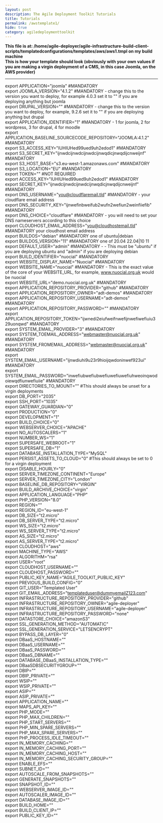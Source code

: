 ```yaml
---
layout: post
description: The Agile Deployment Toolkit Tutorials
title: Tutorials
permalink: /awstemplate1/
hide: true
category: agiledeploymenttoolkit
---
```


**This file is at: /home/agile-deployer/agile-infrastructure-build-client-scripts/templatedconfigurations/templates/aws/aws1.tmpl on my build machine**  
**This is how your template should look (obviously with your own values if you are making a virgin deployment of a CMS, in this case Joomla, on the AWS provider)**   

-----------------------

export APPLICATION="joomla" #MANDATORY  
export JOOMLA_VERSION="4.1.2" #MANDATORY - change this to the version you want to deploy, for example 4.0.3 set it to "" if you are deploying anything but joomla  
export DRUPAL_VERSION=""  #MANDATORY - change this to the version you want to deploy, for example, 9.2.6 set it to "" if you are deploying anything but drupal  
export APPLICATION_IDENTIFIER="1" #MANDATORY - 1 for joomla, 2 for wordpress, 3 for drupal, 4 for moodle  
export APPLICATION_BASELINE_SOURCECODE_REPOSITORY="JOOMLA:4.1.2" #MANDATORY  
export S3_ACCESS_KEY="IUHIUHed99ued9uh2edod1"  #MANDATORY  
export S3_SECRET_KEY="ijnwdcijnwdcijnwdcijnwqdicjnwqdijcnweijnf"  #MANDATORY  
export S3_HOST_BASE="s3.eu-west-1.amazonaws.com" #MANDATORY  
export S3_LOCATION="EU" #MANDATORY  
export TOKEN="" #NOT REQUIRED  
export ACCESS_KEY="IUHIUHed99ued9uh2edod1"   #MANDATORY  
export SECRET_KEY="ijnwdcijnwdcijnwdcijnwqdicjnwqdijcnweijnf"   #MANDATORY  
export DNS_USERNAME="you@cloudflaremail.tld"  #MANDATORY - your cloudflare email address  
export DNS_SECURITY_KEY="ijnwefinbweifub2wufn2wefiun2weinfiiefib"   #MANDATORY  
export DNS_CHOICE="cloudflare" #MANDATORY - you will need to set your DNS nameservers according to this choice  
export CLOUDHOST_EMAIL_ADDRESS="you@cloudhostemail.tld" #MANDATORY your cloudhost email address  
export BUILDOS="debian" #MANDATORY one of ubuntu|debian  
export BUILDOS_VERSION="11" #MANDATORY one of 20.04 22.04|10 11  
export DEFAULT_USER="admin" #MANDATORY - - This must be "ubuntu" if you are deploying ubuntu and "admin" if you are deploying debian  
export BUILD_IDENTIFIER="nuocial" #MANDATORY  
export WEBSITE_DISPLAY_NAME="Nuocial" #MANDATORY  
export WEBSITE_NAME="nuocial" #MANDATORY - This is the exact value of the core of your WEBSITE_URL, for example, www.nuocial.org.uk would be nuocial  
export WEBSITE_URL="demo.nuocial.org.uk"  #MANDATORY  
export APPLICATION_REPOSITORY_PROVIDER="github" #MANDATORY  
export APPLICATION_REPOSITORY_OWNER="adt-demos" #MANDATORY  
export APPLICATION_REPOSITORY_USERNAME="adt-demos" #MANDATORY  
export APPLICATION_REPOSITORY_PASSWORD="" #MANDATORY  
export APPLICATION_REPOSITORY_TOKEN="ijwnedi2eiufweifnwefijnwefiwefiuiu329uonqwd" #MANDATORY  
export SYSTEM_EMAIL_PROVIDER="3" #MANDATORY  
export SYSTEM_TOEMAIL_ADDRESS="webmaster@nuocial.org.uk" #MANDATORY  
export SYSTEM_FROMEMAIL_ADDRESS="webmaster@nuocial.org.uk" #MANDATORY  
export SYSTEM_EMAIL_USERNAME="ijnwdiuhi9u23r9hioijqwdoninwef923ui" #MANDATORY  
export SYSTEM_EMAIL_PASSWORD="inwefiubwefiubwefiuwefiuwefiuhweoinqwodoiewqdfiunwefiuiie" #MANDATORY  
export DIRECTORIES_TO_MOUNT="" #This should always be unset for a virgin deployments  
export DB_PORT="2035"  
export SSH_PORT="1035"  
export GATEWAY_GUARDIAN="0"  
export PRODUCTION="0"  
export DEVELOPMENT="1"  
export BUILD_CHOICE="0"  
export WEBSERVER_CHOICE="APACHE"  
export NO_AUTOSCALERS="1"  
export NUMBER_WS="1"  
export SUPERSAFE_WEBROOT="1"  
export SUPERSAFE_DB="1"  
export DATABASE_INSTALLATION_TYPE="MySQL"  
export PERSIST_ASSETS_TO_CLOUD="0" #This should always be set to 0 for a virgin deployment  
export DISABLE_HOURLY="0"  
export SERVER_TIMEZONE_CONTINENT="Europe"  
export SERVER_TIMEZONE_CITY="London"  
export BASELINE_DB_REPOSITORY="VIRGIN"  
export BUILD_ARCHIVE_CHOICE="virgin"  
export APPLICATION_LANGUAGE="PHP"   
export PHP_VERSION="8.0"  
export REGION=""  
export REGION_ID="eu-west-1"  
export DB_SIZE="t2.micro"  
export DB_SERVER_TYPE="t2.micro"  
export WS_SIZE="t2.micro"  
export WS_SERVER_TYPE="t2.micro"  
export AS_SIZE="t2.micro"  
export AS_SERVER_TYPE="t2.micro"  
export CLOUDHOST="aws"  
export MACHINE_TYPE="AWS"  
export ALGORITHM="rsa"  
export USER="root"  
export CLOUDHOST_USERNAME=""  
export CLOUDHOST_PASSWORD=""  
export PUBLIC_KEY_NAME="AGILE_TOOLKIT_PUBLIC_KEY"  
export PREVIOUS_BUILD_CONFIG="0"  
export GIT_USER="Templated User"  
export GIT_EMAIL_ADDRESS="templateduser@dummyemailZ123.com"  
export INFRASTRUCTURE_REPOSITORY_PROVIDER="github"  
export INFRASTRUCTURE_REPOSITORY_OWNER="agile-deployer"  
export INFRASTRUCTURE_REPOSITORY_USERNAME="agile-deployer"  
export INFRASTRUCTURE_REPOSITORY_PASSWORD="none"  
export DATASTORE_CHOICE="amazonS3"  
export SSL_GENERATION_METHOD="AUTOMATIC"  
export SSL_GENERATION_SERVICE="LETSENCRYPT"  
export BYPASS_DB_LAYER="0"  
export DBaaS_HOSTNAME=""  
export DBaaS_USERNAME=""  
export DBaaS_PASSWORD=""  
export DBaaS_DBNAME=""  
export DATABASE_DBaaS_INSTALLATION_TYPE=""  
export DBaaSDBSECURITYGROUP=""  
export DBIP=""  
export DBIP_PRIVATE=""  
export WSIP=""  
export WSIP_PRIVATE=""  
export ASIP=""  
export ASIP_PRIVATE=""  
export APPLICATION_NAME=""  
export MAPS_API_KEY=""  
export PHP_MODE=""  
export PHP_MAX_CHILDREN=""  
export PHP_START_SERVERS=""  
export PHP_MIN_SPARE_SERVERS=""  
export PHP_MAX_SPARE_SERVERS=""  
export PHP_PROCESS_IDLE_TIMEOUT=""  
export IN_MEMORY_CACHING=""  
export IN_MEMORY_CACHING_PORT=""  
export IN_MEMORY_CACHING_HOST=""  
export IN_MEMORY_CACHING_SECURITY_GROUP=""  
export ENABLE_EFS=""  
export SUBNET_ID=""  
export AUTOSCALE_FROM_SNAPSHOTS=""  
export GENERATE_SNAPSHOTS=""  
export SNAPSHOT_ID=""  
export WEBSERVER_IMAGE_ID=""  
export AUTOSCALER_IMAGE_ID=""  
export DATABASE_IMAGE_ID=""  
export BUILD_HOME=""  
export BUILD_CLIENT_IP=""  
export PUBLIC_KEY_ID="" 

